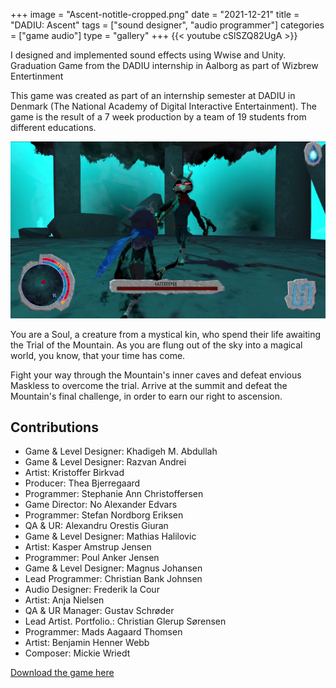 +++
image = "Ascent-notitle-cropped.png"
date = "2021-12-21"
title = "DADIU: Ascent"
tags = ["sound designer", "audio programmer"]
categories = ["game audio"]
type = "gallery"
+++
{{< youtube cSlSZQ82UgA >}}

I designed and implemented sound effects using Wwise and Unity.
Graduation Game from the DADIU internship in Aalborg as part of Wizbrew Entertinment


<!--more-->
This game was created as part of an internship semester at DADIU in Denmark (The National Academy of Digital Interactive Entertainment). The game is the result of a 7 week production by a team of 19 students from different educations.

![](Ascent-game.png)

You are a Soul, a creature from a mystical kin, who spend their life awaiting the Trial of the Mountain. As you are flung out of the sky into a magical world, you know, that your time has come.

Fight your way through the Mountain's inner caves and defeat envious Maskless to overcome the trial. Arrive at the summit and defeat the Mountain's final challenge, in order to earn our right to ascension.

## Contributions
- Game & Level Designer: Khadigeh M. Abdullah
- Game & Level Designer: Razvan Andrei
- Artist: Kristoffer Birkvad
- Producer: Thea Bjerregaard
- Programmer: Stephanie Ann Christoffersen
- Game Director: No Alexander Edvars
- Programmer: Stefan Nordborg Eriksen
- QA & UR: Alexandru Orestis Giuran
- Game & Level Designer: Mathias Halilovic
- Artist: Kasper Amstrup Jensen
- Programmer: Poul Anker Jensen
- Game & Level Designer: Magnus Johansen
- Lead Programmer: Christian Bank Johnsen
- Audio Designer: Frederik la Cour
- Artist: Anja Nielsen
- QA & UR Manager: Gustav Schrøder
- Lead Artist. Portfolio.: Christian Glerup Sørensen
- Programmer: Mads Aagaard Thomsen
- Artist: Benjamin Henner Webb
- Composer: Mickie Wriedt



[Download the game here](https://dadiu.itch.io/ascent-trial-of-the-mountain)
